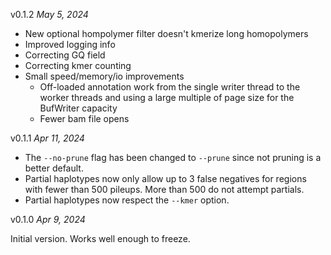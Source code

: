 v0.1.2
*May 5, 2024*

* New optional hompolymer filter doesn't kmerize long homopolymers
* Improved logging info
* Correcting GQ field
* Correcting kmer counting
* Small speed/memory/io improvements
  * Off-loaded annotation work from the single writer thread to the worker threads and using a large
  multiple of page size for the BufWriter capacity
  * Fewer bam file opens

v0.1.1
*Apr 11, 2024*

* The `--no-prune` flag has been changed to `--prune` since not pruning is a better default.
* Partial haplotypes now only allow up to 3 false negatives for regions with fewer than 500 pileups. More than 500 do
  not attempt partials.
* Partial haplotypes now respect the `--kmer` option.

v0.1.0
*Apr 9, 2024*

Initial version. Works well enough to freeze.
